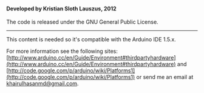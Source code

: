 #### Developed by Kristian Sloth Lauszus, 2012

The code is released under the GNU General Public License.
_________

This content is needed so it's compatible with the Arduino IDE 1.5.x.

For more information see the following sites: [http://www.arduino.cc/en/Guide/Environment#thirdpartyhardware](http://www.arduino.cc/en/Guide/Environment#thirdpartyhardware) and [http://code.google.com/p/arduino/wiki/Platforms1](http://code.google.com/p/arduino/wiki/Platforms1)
or send me an email at <a href="mailto:khairulhasanmd@gmail.com?Subject=USBino">khairulhasanmd@gmail.com</a>.